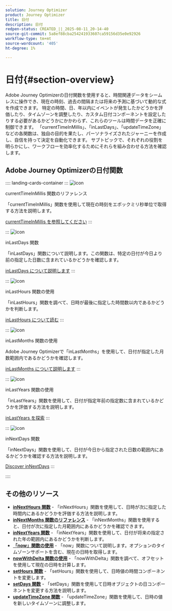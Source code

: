 ```yaml
---
solution: Journey Optimizer
product: Journey Optimizer
title: 日付
description: 日付
redpen-status: CREATED_||_2025-08-11_20-14-40
source-git-commit: 5a8ef88cba254241933607ca59156d35e0e92926
workflow-type: tm+mt
source-wordcount: '405'
ht-degree: 1%

---
```



# 日付{#section-overview}

Adobe Journey Optimizerの日付関数を使用すると、時間関連データをシームレスに操作でき、現在の時刻、過去の間隔または将来の予測に基づいて動的な式を作成できます。 特定の時間、日、年以内にイベントが発生したかどうかを評価したり、タイムゾーンを調整したり、カスタム日付コンポーネントを設定したりする必要があるかどうかにかかわらず、これらのツールは時間データを正確に制御できます。 「currentTimeInMillis」、「inLastDays」、「updateTimeZone」などの各関数は、独自の目的を果たし、パーソナライズされたジャーニーを作成し、自信を持って決定を自動化できます。 サブトピックで、それぞれの役割を明らかにし、ワークフローを効率化するためにそれらを組み合わせる方法を確認します。

## Adobe Journey Optimizerの日付関数

:::: landing-cards-container
:::
![icon](https://cdn.experienceleague.adobe.com/icons/code-branch.svg?lang=ja)

currentTimeInMillis 関数のリファレンス

「currentTimeInMillis」関数を使用して現在の時刻をエポックミリ秒単位で取得する方法を説明します。

[currentTimeInMillis を参照してください](../using/building-journeys/functions/functioncurrenttimeinmillis.md)
:::

:::
![icon](https://cdn.experienceleague.adobe.com/icons/code-branch.svg?lang=ja)

inLastDays 関数

「inLastDays」関数について説明します。この関数は、特定の日付が今日より前の指定した日数に含まれているかどうかを確認します。

[inLastDays について説明します](../using/building-journeys/functions/functioninlastdays.md)
:::

:::
![icon](https://cdn.experienceleague.adobe.com/icons/code-branch.svg?lang=ja)

inLastHours 関数の使用

「inLastHours」関数を調べて、日時が最後に指定した時間数以内であるかどうかを判断します。

[inLastHours について読む](../using/building-journeys/functions/functioninlasthours.md)
:::

:::
![icon](https://cdn.experienceleague.adobe.com/icons/code-branch.svg?lang=ja)

inLastMonths 関数の使用

Adobe Journey Optimizerで「inLastMonths」を使用して、日付が指定した月数範囲内であるかどうかを確認します。

[inLastMonths について説明します](../using/building-journeys/functions/functioninlastmonths.md)
:::

:::
![icon](https://cdn.experienceleague.adobe.com/icons/code-branch.svg?lang=ja)

inLastYears 関数の使用

「inLastYears」関数を使用して、日付が指定年前の指定数に含まれているかどうかを評価する方法を説明します。

[inLastYears を探索](../using/building-journeys/functions/functioninlastyears.md)
:::

:::
![icon](https://cdn.experienceleague.adobe.com/icons/code-branch.svg?lang=ja)

inNextDays 関数

「inNextDays」関数を使用して、日付が今日から指定された日数の範囲内にあるかどうかを確認する方法を説明します。

[Discover inNextDays](../using/building-journeys/functions/functioninnextdays.md)
:::

::::


## その他のリソース

- **[inNextHours 関数](../using/building-journeys/functions/functioninnexthours.md)** - 「inNextHours」関数を使用して、日時が次に指定した時間内にあるかどうかを評価する方法を説明します。
- **[inNextMonths 関数のリファレンス](../using/building-journeys/functions/functioninnextmonths.md)** - 「inNextMonths」関数を使用すると、日付が次に指定した月範囲内にあるかどうかを確認できます。
- **[inNextYears 関数](../using/building-journeys/functions/functioninnextyears.md)** - 「inNextYears」関数を使用して、日付が将来の指定された年の範囲内にあるかどうかを判断します。
- **[「now」関数の使用](../using/building-journeys/functions/functionnow.md)** - 「now」関数について説明します。オプションのタイムゾーンサポートを含む、現在の日時を取得します。
- **[nowWithDelta 関数の使用](../using/building-journeys/functions/functionnowwithdelta.md)** - 「nowWithDelta」関数を調べて、オフセットを使用して現在の日時を計算します。
- **[setHours 関数](../using/building-journeys/functions/functionsethours.md)** - 「setHours」関数を使用して、日時値の時間コンポーネントを変更します。
- **[setDays 関数](../using/building-journeys/functions/functionsetdays.md)** - 「setDays」関数を使用して日時オブジェクトの日コンポーネントを変更する方法を説明します。
- **[updateTimeZone 関数](../using/building-journeys/functions/functionupdatetimezone.md)** - 「updateTimeZone」関数を使用して、日時の値を新しいタイムゾーンに調整します。
